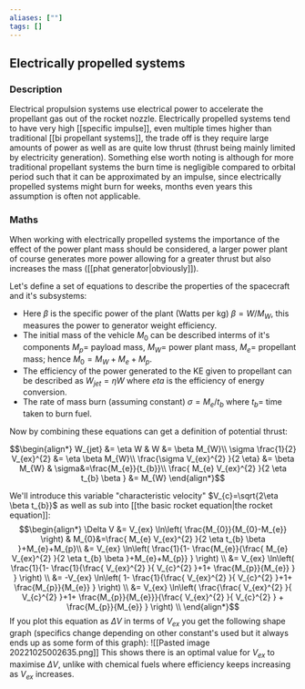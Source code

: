```yaml
---
aliases: [""]
tags: []
---
```


## Electrically propelled systems

### Description

Electrical propulsion systems use electrical power to accelerate the propellant gas out of the rocket nozzle. Electrically propelled systems tend to have very high [[specific impulse]], even multiple times higher than traditional [[bi propellant systems]], the trade off is they require large amounts of power as well as are quite low thrust (thrust being mainly limited by electricity generation).
Something else worth noting is although for more traditional propellant systems the burn time is negligible compared to orbital period such that it can be approximated by an impulse, since electrically propelled systems might burn for weeks, months even years this assumption is often not applicable.

### Maths

When working with electrically propelled systems the importance of the effect of the power plant mass should be considered, a larger power plant of course generates more power allowing for a greater thrust but also increases the mass ([[phat generator|obviously]]).

Let's define a set of equations to describe the properties of the spacecraft and it's subsystems:
- Here $\beta$ is the specific power of the plant (Watts per kg) $\beta=W/M_W$, this measures the power to generator weight efficiency.
- The initial mass of the vehicle $M_{0}$ can be described interms of it's components $M_{p}=$ payload mass, $M_W=$ power plant mass, $M_{e}=$ propellant mass; hence $M_{0}=M_W+M_e+M_p$.
- The efficiency of the power generated to the KE given to propellant can be described as $W_{jet}=\eta W$ where $eta$ is the efficiency of energy conversion.
- The rate of mass burn (assuming constant) $\sigma=M_{e}/t_{b}$ where $t_{b}=$ time taken to burn fuel.

Now by combining these equations can get a definition of potential thrust:

$$\begin{align*}
W_{jet} &= \eta W & W &= \beta M_{W}\\
\sigma \frac{1}{2} V_{ex}^{2} &= \eta \beta M_{W}\\
 \frac{\sigma V_{ex}^{2} }{2 \eta} &= \beta M_{W} & \sigma&=\frac{M_{e}}{t_{b}}\\
\frac{ M_{e} V_{ex}^{2} }{2 \eta t_{b} \beta } &= M_{W}
\end{align*}$$


We'll introduce this variable "characteristic velocity" $V_{c}=\sqrt{2\eta \beta t_{b}}$ as well as sub into [[the basic rocket equation|the rocket equation]]:
$$\begin{align*}
\Delta V &= V_{ex} \ln\left( \frac{M_{0}}{M_{0}-M_{e}} \right)  & M_{0}&=\frac{ M_{e} V_{ex}^{2} }{2 \eta t_{b} \beta }+M_{e}+M_{p}\\
  &= V_{ex} \ln\left( \frac{1}{1- \frac{M_{e}}{\frac{ M_{e} V_{ex}^{2} }{2 \eta t_{b} \beta }+M_{e}+M_{p}} } \right) \\
  &= V_{ex} \ln\left( \frac{1}{1- \frac{1}{\frac{  V_{ex}^{2} }{ V_{c}^{2} }+1+ \frac{M_{p}}{M_{e}} } } \right) \\
  &= -V_{ex} \ln\left( 1- \frac{1}{\frac{  V_{ex}^{2} }{ V_{c}^{2} }+1+ \frac{M_{p}}{M_{e}} }   \right) \\
  &= V_{ex} \ln\left( \frac{\frac{  V_{ex}^{2} }{ V_{c}^{2} }+1+ \frac{M_{p}}{M_{e}}}{\frac{  V_{ex}^{2} }{ V_{c}^{2} } + \frac{M_{p}}{M_{e}} } \right) \\
\end{align*}$$ 
If you plot this equation as $\Delta V$ in terms of $V_{ex}$ you get the following shape graph (specifics change depending on other constant's used but it always ends up as some form of this graph):
![[Pasted image 20221025002635.png]]
This shows there is an optimal value for $V_{ex}$ to maximise $\Delta V$, unlike with chemical fuels where efficiency keeps increasing as $V_{ex}$ increases.